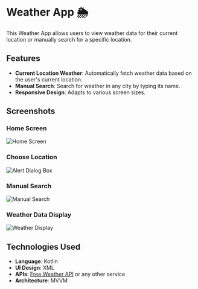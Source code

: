 # Weather App 🌦️

This Weather App allows users to view weather data for their current location or manually search for a specific location.

## Features
- **Current Location Weather**: Automatically fetch weather data based on the user's current location.
- **Manual Search**: Search for weather in any city by typing its name.
- **Responsive Design**: Adapts to various screen sizes.
## Screenshots
### Home Screen
![Home Screen](assets/screenshots/1.png)

### Choose Location
![Alert Dialog Box](assets/screenshots/2.png)

### Manual Search
![Manual Search](assets/screenshots/3.png)

### Weather Data Display
![Weather Display](assets/screenshots/4.png)

## Technologies Used
- **Language**: Kotlin
- **UI Design**: XML
- **APIs**: [Free Weather API](https://www.weatherapi.com/) or any other service
- **Architecture**: MVVM
